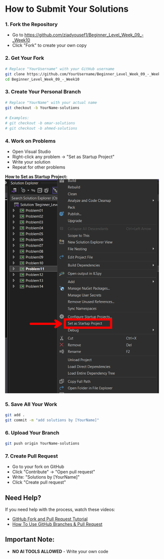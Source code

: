 # How to Submit Your Solutions 


### 1. Fork the Repository
- Go to https://github.com/ziadyousef1/Beginner_Level_Week_09_-_Week10
- Click "Fork" to create your own copy

### 2. Get Your Fork
```bash
# Replace "YourUsername" with your GitHub username
git clone https://github.com/YourUsername/Beginner_Level_Week_09_-_Week10.git
cd Beginner_Level_Week_09_-_Week10
```

### 3. Create Your Personal Branch
```bash
# Replace "YourName" with your actual name
git checkout -b YourName-solutions

# Examples:
# git checkout -b omar-solutions
# git checkout -b ahmed-solutions
```

### 4. Work on Problems
- Open Visual Studio
- Right-click any problem → "Set as Startup Project"
- Write your solution
- Repeat for other problems

**How to Set as Startup Project:**
![Set as Startup Project](image.png)

### 5. Save All Your Work
```bash
git add .
git commit -m "add solutions by [YourName]"
```

### 6. Upload Your Branch
```bash
git push origin YourName-solutions
```

### 7. Create Pull Request
- Go to your fork on GitHub
- Click "Contribute" → "Open pull request"
- Write: "Solutions by [YourName]"
- Click "Create pull request"

## Need Help?
If you need help with the process, watch these videos:
- [GitHub Fork and Pull Request Tutorial](https://youtu.be/n43bagVuJPU?si=hPHjomJd7XJh-XcF)
- [How To Use GitHub Branches & Pull Request](https://youtu.be/6EQN0gJL7y8?si=HQ6LvgQYqCSpe-VQ)


## Important Note:
- **NO AI TOOLS ALLOWED** - Write your own code
